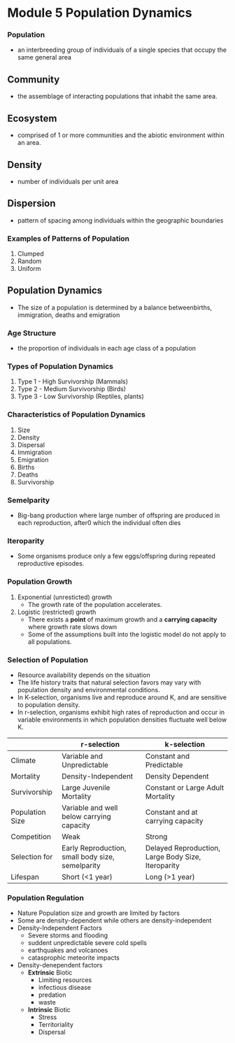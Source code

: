 # Module 5 Population Dynamics
### Population
- an interbreeding group of individuals of a single
species that occupy the same general area
## Community
- the assemblage of interacting populations that
inhabit the same area. 
## Ecosystem
- comprised of 1 or more communities and the abiotic
environment within an area.
## Density 
- number of individuals per unit area
## Dispersion
- pattern of spacing among individuals within the geographic boundaries

### Examples of Patterns of Population
1. Clumped
2. Random
3. Uniform

## Population Dynamics
- The size of a population is determined by a balance betweenbirths, immigration, deaths and
emigration

### Age Structure
- the proportion of individuals in each age
class of a population

### Types of Population Dynamics
1. Type 1 - High Survivorship (Mammals)
2. Type 2 - Medium Survivorship (Birds)
3. Type 3 - Low Survivorship (Reptiles, plants)

### Characteristics of Population Dynamics
1. Size
2. Density
3. Dispersal
4. Immigration 
5. Emigration
6. Births 
7. Deaths 
8. Survivorship

### Semelparity
- Big-bang production where large number of offspring are produced in each reproduction, after0 which the individual often dies

### Iteroparity
- Some organisms produce only a few eggs/offspring during repeated reproductive episodes.

### Population Growth
1. Exponential (unresticted) growth
    - The growth rate of the population accelerates.
2. Logistic (restricted) growth
    - There exists a <strong>point</strong> of maximum growth and a <strong>carrying capacity</strong> where growth rate slows down 
    - Some of the assumptions
built into the logistic model
do not apply to all
populations.

### Selection of Population
- Resource availability depends on the situation
- The life history traits that natural
selection favors may vary with
population density and environmental
conditions.
- In K-selection, organisms live
and reproduce around K, and are
sensitive to population density. 
- In r-selection, organisms exhibit
high rates of reproduction and
occur in variable environments
in which population densities
fluctuate well below K.

|  | r-selection | k-selection |
| --- | ----------- | --------- |
| Climate | Variable and Unpredictable | Constant and Predictable |
| Mortality | Density-Independent | Density Dependent |
| Survivorship | Large Juvenile Mortality | Constant or Large Adult Mortality |
| Population Size | Variable and well below carrying capacity | Constant and at carrying capacity |
| Competition | Weak | Strong |
| Selection for | Early Reproduction, small body size, semelparity | Delayed Reproduction, Large Body Size, Iteroparity |
| Lifespan | Short (<1 year) | Long (>1 year) |

### Population Regulation
- Nature Population size and growth are limited by factors
- Some are density-dependent while others are density-independent
- Density-Independent Factors
    - Severe storms and flooding
    - suddent unpredictable severe cold spells
    - earthquakes and volcanoes
    - catasprophic meteorite impacts
- Density-denependent factors
    - <Strong>Extrinsic</Strong> Biotic
        - Limiting resources
        - infectious disease 
        - predation
        - waste
    - <Strong>Intrinsic</Strong> Biotic
        - Stress
        - Territoriality
        - Dispersal














